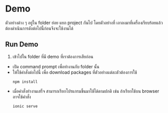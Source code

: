 # Demo
ตัวอย่างต่าง ๆ อยู่ใน folder ย่อย แยก project กันไป โดยตัวอย่างที่ เอาลงมาที่เครื่องเรียบร้อยแล้วต้องดำเนินการดังต่อไปนี้ก่อนจึงจะใช้งานได้

## Run Demo
1. เข้าไปใน folder ที่มี demo ที่เราต้องการเสียก่อน
* เปิด command prompt เพื่อทำงานกับ folder นั้น
* ให้ใช้คำสั่งต่อไปนี้ เพื่อ download packages ที่ตัวอย่างแต่ละตัวต้องการใช้
    ```
    npm install
    ```
* เมื่อคำสั่งทำงานเสร็จ สามารถเรียกโปรแกรมขึ้นมาใช้ได้ตามปกติ เช่น ถ้าเรียกใช้บน browser อาจใช้คำสั่ง
    ```
    ionic serve
    ```